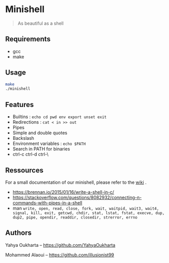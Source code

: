 # Minishell
> As beautiful as a shell

## Requirements

* gcc 
* make

## Usage

```sh
make
./minishell
```

## Features

* Builtins : ``` echo cd pwd env export unset exit ```
* Redirections : ``` cat < in >> out ```
* Pipes
* Simple and double quotes
* Backslash
* Environment variables : ``` echo $PATH ```
* Search in PATH for binaries
* ctrl-c ctrl-d ctrl-\

## Ressources

For a small documentation of our minishell, please refer to the [wiki](https://github.com/YahyaOukharta/The-minishell/wiki) .

* https://brennan.io/2015/01/16/write-a-shell-in-c/
* https://stackoverflow.com/questions/8082932/connecting-n-commands-with-pipes-in-a-shell
* man ``` write, open, read, close, fork, wait, waitpid, wait3, wait4, signal, kill, exit, getcwd, chdir, stat, lstat, fstat, execve, dup, dup2, pipe, opendir, readdir, closedir, strerror, errno ```

## Authors

Yahya Oukharta – https://github.com/YahyaOukharta

Mohammed Alaoui – https://github.com/illusionist99
